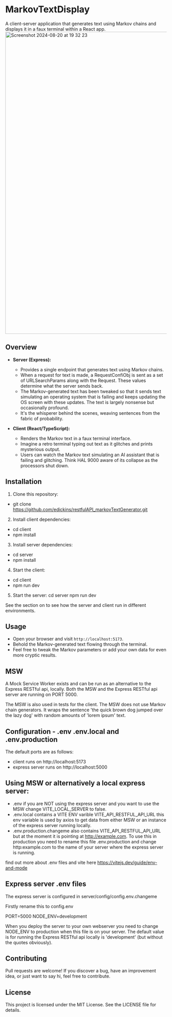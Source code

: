 # MarkovTextDisplay

A client-server application that generates text using Markov chains and displays it in a faux terminal within a React app.
<img width="944" alt="Screenshot 2024-08-20 at 19 32 23" src="https://github.com/user-attachments/assets/b7c8747d-721f-4a5f-8faf-12bed9bd72b5">

## Overview

- **Server (Express):**

  - Provides a single endpoint that generates text using Markov chains.
  - When a request for text is made, a RequestConfiObj is sent as a set of URLSearchParams along with the Request. These values determine what the server sends back.
  - The Markov-generated text has been tweaked so that it sends text simulating an operating system that is failing and keeps updating the OS screen with these updates. The text is largely nonsense but occasionally profound.
  - It's the whisperer behind the scenes, weaving sentences from the fabric of probability.

- **Client (React/TypeScript):**
  - Renders the Markov text in a faux terminal interface.
  - Imagine a retro terminal typing out text as it glitches and prints mysterious output.
  - Users can watch the Markov text simulating an AI assistant that is failing and glitching. Think HAL 9000 aware of its collapse as the processors shut down.

## Installation

1. Clone this repository:

- git clone https://github.com/edickins/restfulAPI_markovTextGenerator.git

2. Install client dependencies:

- cd client
- npm install

3. Install server dependencies:

- cd server
- npm install

4. Start the client:

- cd client
- npm run dev

5. Start the server:
   cd server
   npm run dev

See the section on <configuration> to see how the server and client run in different environments.

## Usage

- Open your browser and visit `http://localhost:5173`.
- Behold the Markov-generated text flowing through the terminal.
- Feel free to tweak the Markov parameters or add your own data for even more cryptic results.

## MSW

A Mock Service Worker exists and can be run as an alternative to the Express RESTful api, locally. Both the MSW and the Express RESTful api server are running on PORT 5000.

The MSW is also used in tests for the client.
The MSW does not use Markov chain generators. It wraps the sentence 'the quick brown dog jumped over the lazy dog' with random amounts of 'lorem ipsum' text.

## Configuration - .env .env.local and .env.production

The default ports are as follows:

- client runs on http://localhost:5173
- express server runs on http://localhost:5000

## Using MSW or alternatively a local express server:

- .env if you are NOT using the express server and you want to use the MSW change VITE_LOCAL_SERVER to false.
- .env.local contains a VITE ENV varible VITE_API_RESTFUL_API_URL
  this env variable is used by axios to get data from either MSW or an instance of the express server running locally.
- .env.production.changeme also contains VITE_API_RESTFUL_API_URL but at the moment it is pointing at http://example.com. To use this in production you need to rename this file .env.production and change http:example.com to the name of your server where the express server is running.

find out more about .env files and vite here https://vitejs.dev/guide/env-and-mode

## Express server .env files

The express server is configured in server/config/config.env.changeme

Firstly rename this to config.env

PORT=5000
NODE_ENV=development

When you deploy the server to your own webserver you need to change NODE_ENV to production when this file is on your server. The default value is for running the Express RESTful api locally is 'development' (but without the quotes obviously).

## Contributing

Pull requests are welcome! If you discover a bug, have an improvement idea, or just want to say hi, feel free to contribute.

## License

This project is licensed under the MIT License. See the LICENSE file for details.
